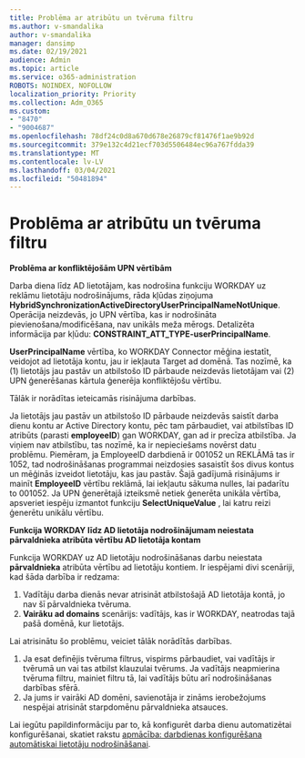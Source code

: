 ```yaml
---
title: Problēma ar atribūtu un tvēruma filtru
ms.author: v-smandalika
author: v-smandalika
manager: dansimp
ms.date: 02/19/2021
audience: Admin
ms.topic: article
ms.service: o365-administration
ROBOTS: NOINDEX, NOFOLLOW
localization_priority: Priority
ms.collection: Adm_O365
ms.custom:
- "8470"
- "9004687"
ms.openlocfilehash: 78df24c0d8a670d678e26879cf81476f1ae9b92d
ms.sourcegitcommit: 379e132c4d21ecf703d5506484ec96a767fdda39
ms.translationtype: MT
ms.contentlocale: lv-LV
ms.lasthandoff: 03/04/2021
ms.locfileid: "50481894"
---
```

# <a name="problem-with-attribute-and-scoping-filter"></a>Problēma ar atribūtu un tvēruma filtru

**Problēma ar konfliktējošām UPN vērtībām**

Darba diena līdz AD lietotājam, kas nodrošina funkciju WORKDAY uz reklāmu lietotāju nodrošinājums, rāda kļūdas ziņojuma **HybridSynchronizationActiveDirectoryUserPrincipalNameNotUnique**. Operācija neizdevās, jo UPN vērtība, kas ir nodrošināta pievienošana/modificēšana, nav unikāls meža mērogs. Detalizēta informācija par kļūdu: **CONSTRAINT_ATT_TYPE-userPrincipalName**.

**UserPrincipalName** vērtība, ko WORKDAY Connector mēģina iestatīt, veidojot ad lietotāja kontu, jau ir iekļauta Target ad domēnā. Tas nozīmē, ka (1) lietotājs jau pastāv un atbilstošo ID pārbaude neizdevās lietotājam vai (2) UPN ģenerēšanas kārtula ģenerēja konfliktējošu vērtību.

Tālāk ir norādītas ieteicamās risinājuma darbības.

Ja lietotājs jau pastāv un atbilstošo ID pārbaude neizdevās saistīt darba dienu kontu ar Active Directory kontu, pēc tam pārbaudiet, vai atbilstības ID atribūts (parasti **employeeID**) gan WORKDAY, gan ad ir precīza atbilstība. Ja viņiem nav atbilstību, tas nozīmē, ka ir nepieciešams novērst datu problēmu. Piemēram, ja EmployeeID darbdienā ir 001052 un REKLĀMā tas ir 1052, tad nodrošināšanas programmai neizdosies sasaistīt šos divus kontus un mēģinās izveidot lietotāju, kas jau pastāv. Šajā gadījumā risinājums ir mainīt **EmployeeID** vērtību reklāmā, lai iekļautu sākuma nulles, lai padarītu to 001052.
Ja UPN ģenerētajā izteiksmē netiek ģenerēta unikāla vērtība, apsveriet iespēju izmantot funkciju **SelectUniqueValue** , lai katru reizi ģenerētu unikālu vērtību.

**Funkcija WORKDAY līdz AD lietotāja nodrošinājumam neiestata pārvaldnieka atribūta vērtību AD lietotāja kontam**

Funkcija WORKDAY uz AD lietotāju nodrošināšanas darbu neiestata **pārvaldnieka** atribūta vērtību ad lietotāju kontiem. Ir iespējami divi scenāriji, kad šāda darbība ir redzama:

1. Vadītāju darba dienās nevar atrisināt atbilstošajā AD lietotāja kontā, jo nav šī pārvaldnieka tvēruma.
2. **Vairāku ad domains** scenārijs: vadītājs, kas ir WORKDAY, neatrodas tajā pašā domēnā, kur lietotājs.

Lai atrisinātu šo problēmu, veiciet tālāk norādītās darbības.

1. Ja esat definējis tvēruma filtrus, vispirms pārbaudiet, vai vadītājs ir tvērumā un vai tas atbilst klauzulai tvērums. Ja vadītājs neapmierina tvēruma filtru, mainiet filtru tā, lai vadītājs būtu arī nodrošināšanas darbības sfērā.
2. Ja jums ir vairāki AD domēni, savienotāja ir zināms ierobežojums nespējai atrisināt starpdomēnu pārvaldnieka atsauces.

Lai iegūtu papildinformāciju par to, kā konfigurēt darba dienu automatizētai konfigurēšanai, skatiet rakstu [apmācība: darbdienas konfigurēšana automātiskai lietotāju nodrošināšanai](https://docs.microsoft.com/azure/active-directory/saas-apps/workday-inbound-tutorial).













